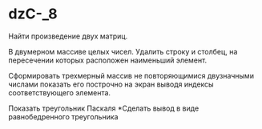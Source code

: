 # dzC-_8
Найти произведение двух матриц.

В двумерном массиве целых чисел. Удалить строку и столбец, на пересечении которых расположен наименьший элемент.

Сформировать трехмерный массив не повторяющимися двузначными числами показать его построчно на экран выводя индексы соответствующего элемента.

Показать треугольник Паскаля *Сделать вывод в виде равнобедренного треугольника
